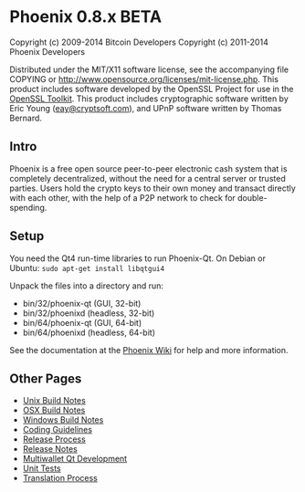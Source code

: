 Phoenix 0.8.x BETA
====================

Copyright (c) 2009-2014 Bitcoin Developers
Copyright (c) 2011-2014 Phoenix Developers

Distributed under the MIT/X11 software license, see the accompanying
file COPYING or http://www.opensource.org/licenses/mit-license.php.
This product includes software developed by the OpenSSL Project for use in the [OpenSSL Toolkit](http://www.openssl.org/). This product includes
cryptographic software written by Eric Young ([eay@cryptsoft.com](mailto:eay@cryptsoft.com)), and UPnP software written by Thomas Bernard.


Intro
---------------------
Phoenix is a free open source peer-to-peer electronic cash system that is
completely decentralized, without the need for a central server or trusted
parties.  Users hold the crypto keys to their own money and transact directly
with each other, with the help of a P2P network to check for double-spending.


Setup
---------------------
You need the Qt4 run-time libraries to run Phoenix-Qt. On Debian or Ubuntu:
	`sudo apt-get install libqtgui4`

Unpack the files into a directory and run:

- bin/32/phoenix-qt (GUI, 32-bit)
- bin/32/phoenixd (headless, 32-bit)
- bin/64/phoenix-qt (GUI, 64-bit)
- bin/64/phoenixd (headless, 64-bit)

See the documentation at the [Phoenix Wiki](http://phoenix.info)
for help and more information.


Other Pages
---------------------
- [Unix Build Notes](build-unix.md)
- [OSX Build Notes](build-osx.md)
- [Windows Build Notes](build-msw.md)
- [Coding Guidelines](coding.md)
- [Release Process](release-process.md)
- [Release Notes](release-notes.md)
- [Multiwallet Qt Development](multiwallet-qt.md)
- [Unit Tests](unit-tests.md)
- [Translation Process](translation_process.md)
